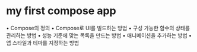 # my first compose app 
• Compose의 정의
• Compose로 UI를 빌드하는 방법
• 구성 가능한 함수의 상태를 관리하는 방법
• 성능 기준에 맞는 목록을 만드는 방법
• 애니메이션을 추가하는 방법
• 앱 스타일과 테마를 지정하는 방법
